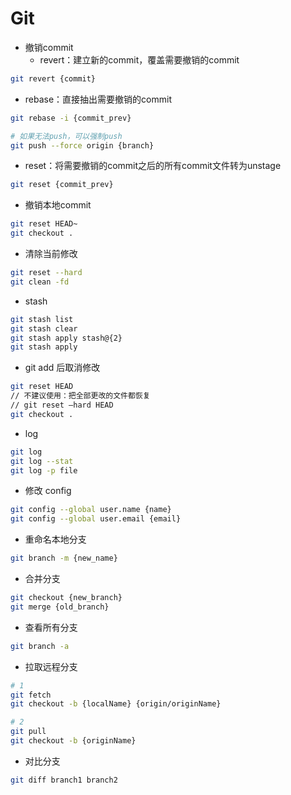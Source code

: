 # Git

- 撤销commit
  - revert：建立新的commit，覆盖需要撤销的commit
```bash
git revert {commit}
```
  - rebase：直接抽出需要撤销的commit
```bash
git rebase -i {commit_prev}

# 如果无法push，可以强制push
git push --force origin {branch}
```
  - reset：将需要撤销的commit之后的所有commit文件转为unstage
```bash
git reset {commit_prev}
```

- 撤销本地commit
```bash
git reset HEAD~
git checkout .
```

- 清除当前修改
```bash
git reset --hard
git clean -fd
```

- stash
```bash
git stash list
git stash clear
git stash apply stash@{2}
git stash apply
```

- git add 后取消修改
```bash
git reset HEAD
// 不建议使用：把全部更改的文件都恢复
// git reset –hard HEAD
git checkout .
```

- log
```bash
git log
git log --stat
git log -p file
```

- 修改 config
```bash
git config --global user.name {name}
git config --global user.email {email}
```

- 重命名本地分支
```bash
git branch -m {new_name}
```

- 合并分支
```bash
git checkout {new_branch}
git merge {old_branch}
```

- 查看所有分支
```bash
git branch -a
```

- 拉取远程分支
```bash
# 1
git fetch
git checkout -b {localName} {origin/originName}

# 2
git pull
git checkout -b {originName}

```

- 对比分支
```bash
git diff branch1 branch2
```